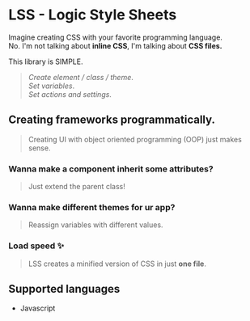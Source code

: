 # LSS - Logic Style Sheets

Imagine creating CSS with your favorite programming language. <br>
No. I'm not talking about **inline CSS**, I'm talking about **CSS files.** <br>

This library is SIMPLE.<br>
> _Create element / class / theme_.<br>
> _Set variables_. <br>
> _Set actions and settings_. <br>

## Creating frameworks programmatically.
> Creating UI with object oriented programming (OOP) just makes sense.<br>

### Wanna make a component inherit some attributes? 
> Just extend the parent class!</span>

### Wanna make different themes for ur app? 
> Reassign variables with different values.

### Load speed ✨
> LSS creates a minified version of CSS in just **one file**.<br>

## Supported languages 
 - Javascript 

